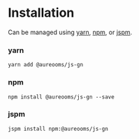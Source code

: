 # Installation

Can be managed using
[yarn](https://yarnpkg.com/en/docs),
[npm](https://docs.npmjs.com),
or [jspm](https://jspm.org/docs).


### yarn
```terminal
yarn add @aureooms/js-gn
```

### npm
```terminal
npm install @aureooms/js-gn --save
```

### jspm
```terminal
jspm install npm:@aureooms/js-gn
```
